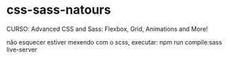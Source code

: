 # css-sass-natours
CURSO: Advanced CSS and Sass: Flexbox, Grid, Animations and More!

não esquecer estiver mexendo com o scss, executar:
  npm run compile:sass
  live-server
